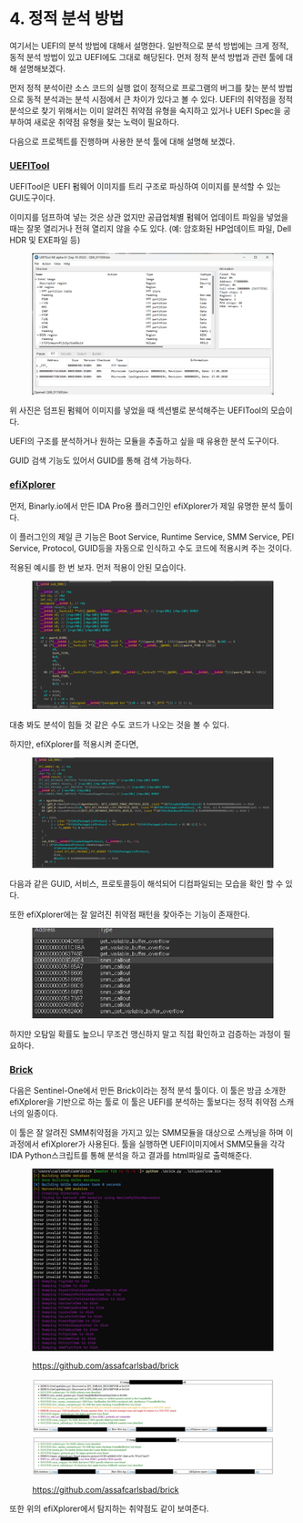 # 4. 정적 분석 방법



여기서는 UEFI의 분석 방법에 대해서 설명한다. 일반적으로 분석 방법에는 크게 정적, 동적 분석 방법이 있고 UEFI에도 그대로 해당된다. 먼저 정적 분석 방법과 관련 툴에 대해 설명해보겠다.

먼저 정적 분석이란 소스 코드의 실행 없이 정적으로 프로그램의 버그를 찾는 분석 방법으로 동적 분석과는 분석 시점에서 큰 차이가 있다고 볼 수 있다. UEFI의 취약점을 정적 분석으로 찾기 위해서는 이미 알려진 취약점 유형을 숙지하고 있거나 UEFI Spec을 공부하여 새로운 취약점 유형을 찾는 노력이 필요하다.

다음으로 프로젝트를 진행하며 사용한 분석 툴에 대해 설명해 보겠다.

### [UEFITool](https://github.com/LongSoft/UEFITool)

UEFITool은 UEFI 펌웨어 이미지를 트리 구조로 파싱하여 이미지를 분석할 수 있는 GUI도구이다.

이미지를 덤프하여 넣는 것은 상관 없지만 공급업체별 펌웨어 업데이트 파일을 넣었을 때는 잘못 열리거나 전혀 열리지 않을 수도 있다. (예: 암호화된 HP업데이트 파일, Dell HDR 및 EXE파일 등)

<figure><img src="../.gitbook/assets/image (9) (4).png" alt=""><figcaption></figcaption></figure>

위 사진은 덤프된 펌웨어 이미지를 넣었을 때 섹션별로 분석해주는 UEFITool의 모습이다.

UEFI의 구조를 분석하거나 원하는 모듈을 추출하고 싶을 때 유용한 분석 도구이다.

GUID 검색 기능도 있어서 GUID를 통해 검색 가능하다.

### [efiXplorer](https://github.com/binarly-io/efiXplorer)

먼저, Binarly.io에서 만든 IDA Pro용 플러그인인 efiXplorer가 제일 유명한 분석 툴이다.

이 플러그인의 제일 큰 기능은 Boot Service, Runtime Service, SMM Service, PEI Service, Protocol, GUID등을 자동으로 인식하고 수도 코드에 적용시켜 주는 것이다.

적용된 예시를 한 번 보자. 먼저 적용이 안된 모습이다.

<figure><img src="../.gitbook/assets/image (39).png" alt=""><figcaption></figcaption></figure>

대충 봐도 분석이 힘들 것 같은 수도 코드가 나오는 것을 볼 수 있다.

하지만, efiXplorer를 적용시켜 준다면,

<figure><img src="../.gitbook/assets/image (10) (4).png" alt=""><figcaption></figcaption></figure>

다음과 같은 GUID, 서비스, 프로토콜등이 해석되어 디컴파일되는 모습을 확인 할 수 있다.

또한 efiXplorer에는 잘 알려진 취약점 패턴을 찾아주는 기능이 존재한다.

<figure><img src="../.gitbook/assets/image (37).png" alt=""><figcaption></figcaption></figure>

하지만 오탐일 확률도 높으니 무조건 맹신하지 말고 직접 확인하고 검증하는 과정이 필요하다.

### [Brick](https://github.com/assafcarlsbad/brick)

다음은 Sentinel-One에서 만든 Brick이라는 정적 분석 툴이다. 이 툴은 방금 소개한 efiXplorer을 기반으로 하는 툴로 이 툴은 UEFI를 분석하는 툴보다는 정적 취약점 스캐너의 일종이다.

이 툴은 잘 알려진 SMM취약점을 가지고 있는 SMM모듈을 대상으로 스캐닝을 하며 이 과정에서 efiXplorer가 사용된다. 툴을 실행하면 UEFI이미지에서 SMM모듈을 각각 IDA Python스크립트를 통해 분석을 하고 결과를 html파일로 출력해준다.

<figure><img src="../.gitbook/assets/image (34) (1).png" alt=""><figcaption><p><a href="https://github.com/assafcarlsbad/brick">https://github.com/assafcarlsbad/brick</a></p></figcaption></figure>

<figure><img src="../.gitbook/assets/image (4) (1).png" alt=""><figcaption><p><a href="https://github.com/assafcarlsbad/brick">https://github.com/assafcarlsbad/brick</a></p></figcaption></figure>

또한 위의 efiXplorer에서 탐지하는 취약점도 같이 보여준다.
